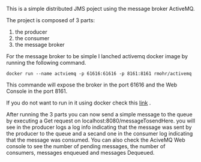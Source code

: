 This is a simple distributed JMS poject using the message broker ActiveMQ.

The project is composed of 3 parts:

1. the producer
2. the consumer
3. the message broker

For the message broker to be simple I lanched activemq docker image by running the following command. 

`docker run --name actviemq -p 61616:61616 -p 8161:8161 rmohr/activemq`

This commande will expose the broker in the port 61616 and the Web Console in the port 8161.

If you do not want to run in it using docker check this [link](https://activemq.apache.org/version-5-getting-started.html) .


After running the 3 parts you can now send a simple message to the queue by executing a Get request on localhost:8080/messageTosendHere. you will see in the producer logs a log info indicating that the message was sent by the producer to the queue and a secand one in the consumer log indicating that the message was consumed. You can also check the AciveMQ Web console to see the number of pending messages, the number of consumers, messages enqueued and messages Dequeued.  


